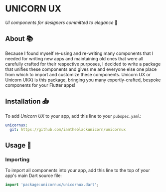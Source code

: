 # UNICORN UX

*UI components for designers committed to elegance* :unicorn:

## About :books:

Because I found myself re-using and re-writing many components that I needed for writing new apps and maintaining old ones that were all carefully crafted for their respective purposes, I decided to write a package that unifies these components and gives me and everyone else one place from which to import and customize these components. Unicorn UX or Unicorn UI(X) is this package, bringing you many expertly-crafted, bespoke components for your Flutter apps!


## Installation :inbox_tray:

To add *Unicorn UX* to your app, add this line to your `pubspec.yaml`:

```YAML
unicornux:
  git: https://github.com/iamtheblackunicorn/unicornux
```

## Usage :hammer:

### Importing

To import all components into your app, add this line to the top of your app's main Dart source file:

```dart
import 'package:unicornux/unicornux.dart';
```
